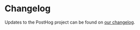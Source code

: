 # Changelog

Updates to the PostHog project can be found on [our changelog](https://posthog.com/changelog).

